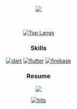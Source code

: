 <div align=center>
  <a href="#"><img src="https://capsule-render.vercel.app/api?type=soft&color=2c2c2c&height=100&section=header&text=Hello%20I'm%20TaeHo!&fontSize=50&fontColor=1CA673" /></a>
  
  <br>
  <br>
  <br>

  <a href="#">![Top Langs](https://github-readme-stats.vercel.app/api/top-langs/?username=mintaeh0&layout=compact&theme=dark)</a>
  ### Skills
  <a href="#">![dart](https://img.shields.io/badge/Dart-0175C2?style=for-the-badge&logo=dart&logoColor=white)</a>
  <a href="#">![flutter](https://img.shields.io/badge/Flutter-02569B?style=for-the-badge&logo=flutter&logoColor=white)</a>
  <a href="#">![firebase](https://img.shields.io/badge/Firebase-039BE5?style=for-the-badge&logo=Firebase&logoColor=white)</a>

  
  ### Resume
  <a href="https://bit.ly/4d0FAAn">![](https://img.shields.io/badge/Notion-000000?style=for-the-badge&logo=Notion&logoColor=white)</a>
  
  <a href="#">![hits](https://hits.seeyoufarm.com/api/count/incr/badge.svg?url=https%3A%2F%2Fgithub.com%2Fmintaeh0&count_bg=%2379C83D&title_bg=%23555555&icon=&icon_color=%23E7E7E7&title=hits&edge_flat=false)</a>

</div>
